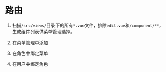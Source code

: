 # 路由

1. 扫描`/src/views/`目录下的所有`*.vue`文件，排除`edit.vue`和`/component/**`，生成组件列表供菜单管理选择。

2. 在菜单管理中添加

3. 在角色中绑定菜单

4. 在用户中绑定角色